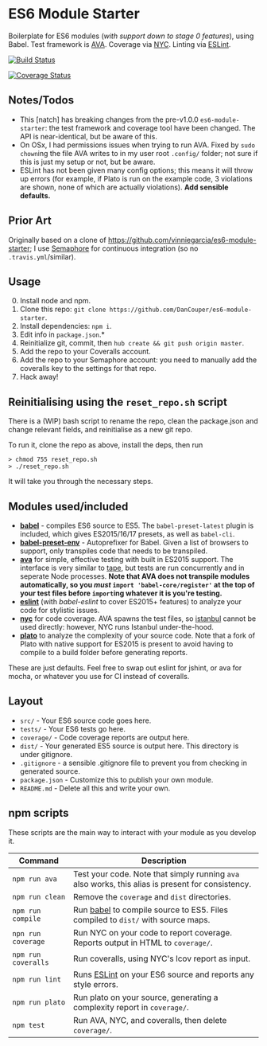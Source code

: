 # ES6 Module Starter

Boilerplate for ES6 modules (*with support down to stage 0 features*), using Babel. Test framework is [AVA](https://github.com/sindresorhus/ava). Coverage via [NYC](https://github.com/bcoe/nyc). Linting via [ESLint](http://eslint.org/).

[![Build Status](https://semaphoreci.com/api/v1/projects/03a7edf4-865a-4df0-9244-3a6aa12f2cea/533329/badge.svg)](https://semaphoreci.com/dancouper/es6-module-starter)

[![Coverage Status](https://coveralls.io/repos/DanCouper/es6-module-starter/badge.svg?branch=master&service=github)](https://coveralls.io/github/DanCouper/es6-module-starter?branch=master)

## Notes/Todos

- This [natch] has breaking changes from the pre-v1.0.0 `es6-module-starter`: the test framework and coverage tool have been changed. The API is near-identical, but be aware of this.
- On OSx, I had permissions issues when trying to run AVA. Fixed by `sudo chown`ing the file AVA writes to in my user root `.config/` folder; not sure if this is just my setup or not, but be aware.
- ESLint has not been given many config options; this means it will throw up errors (for example, if Plato is run on the example code, 3 violations are shown, none of which are actually violations). **Add sensible defaults.**


## Prior Art

Originally based on a clone of https://github.com/vinniegarcia/es6-module-starter; I use [Semaphore](https://semaphoreci.com) for continuous integration (so no `.travis.yml`/similar).

## Usage

0. Install node and npm.
1. Clone this repo: `git clone https://github.com/DanCouper/es6-module-starter`.
2. Install dependencies: `npm i`.
3. Edit info in `package.json`.*
4. Reinitialize git, commit, then `hub create && git push origin master`.
5. Add the repo to your Coveralls account.
6. Add the repo to your Semaphore account: you need to manually add the coveralls key to the settings for that repo.
7. Hack away!

## Reinitialising using the `reset_repo.sh` script

There is a (WIP) bash script to rename the repo, clean the package.json and change relevant fields, and reinitialise as a new git repo.

To run it, clone the repo as above, install the deps, then run

```
> chmod 755 reset_repo.sh
> ./reset_repo.sh
```

It will take you through the necessary steps.

## Modules used/included

- [**babel**](https://babeljs.io) - compiles ES6 source to ES5. The `babel-preset-latest` plugin is included, which gives ES2015/16/17 presets,
as well as `babel-cli`.
- [**babel-preset-env**](https://github.com/babel/babel-preset-env) - Autoprefixer
for Babel. Given a list of browsers to support, only transpiles code that needs
to be transpiled.
- [**ava**](https://github.com/sindresorhus/ava) for simple, effective testing with built in ES2015 support. The interface is very similar to [tape](https://github.com/substack/tape), but tests are run concurrently and in seperate Node processes. **Note that AVA does not transpile modules automatically, so you *must* `import 'babel-core/register'` at the top of your test files before `import`ing whatever it is you're testing.**
- [**eslint**](http://eslint.org/) (with *babel-eslint* to cover ES2015+ features) to analyze your code for stylistic issues.
- [**nyc**](https://github.com/bcoe/nyc) for code coverage. AVA spawns the test files, so [istanbul](https://gotwarlost.github.io/istanbul/) cannot be used directly: however, NYC runs Istanbul under-the-hood.
- [**plato**](https://github.com/es-analysis/plato) to analyze the complexity of your source code. Note that a fork of Plato with native support for ES2015 is present to avoid having to compile to a build folder before generating reports.

These are just defaults. Feel free to swap out eslint for jshint, or ava for mocha, or whatever you use for CI instead of coveralls.

## Layout

- `src/` - Your ES6 source code goes here.
- `tests/` - Your ES6 tests go here.
- `coverage/` - Code coverage reports are output here.
- `dist/` - Your generated ES5 source is output here. This directory is under gitignore.
- `.gitignore` - a sensible .gitignore file to prevent you from checking in generated source.
- `package.json` - Customize this to publish your own module.
- `README.md` - Delete all this and write your own.

## npm scripts

These scripts are the main way to interact with your module as you develop it.

| Command | Description |
|---------|-------------|
| `npm run ava` | Test your code. Note that simply running `ava` also works, this alias is present for consistency. |
| `npm run clean` | Remove the `coverage` and `dist` directories. |
| `npm run compile` | Run [babel](https://babeljs.io/) to compile source to ES5. Files compiled to `dist/` with source maps. |
| `npn run coverage` | Run NYC on your code to report coverage. Reports output in HTML to `coverage/`. |
| `npm run coveralls` | Run coveralls, using NYC's lcov report as input. |
| `npm run lint` | Runs [ESLint](http://eslint.org/) on your ES6 source and reports any style errors. |
| `npm run plato` | Run plato on your source, generating a complexity report in `coverage/`.
| `npm test` | Run AVA, NYC, and coveralls, then delete `coverage/`. |
